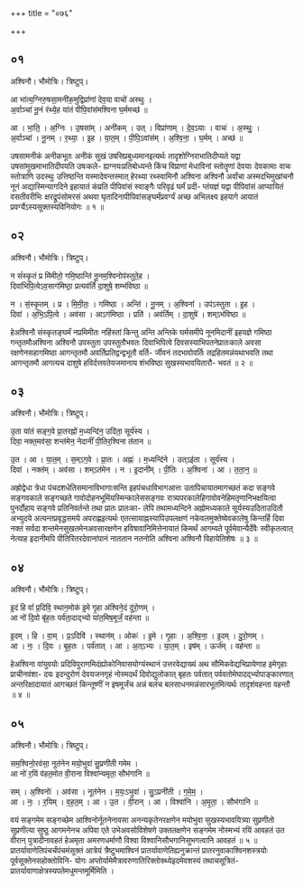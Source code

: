 +++
title = "०७६"

+++


## ०१
अश्विनौ। भौमोत्रिः। त्रिष्टुप्।

आ भा॑त्य॒ग्निरु॒षसा॒मनी॑क॒मुद्विप्रा॑णां देव॒या वाचो॑ अस्थुः ।  
अ॒र्वाञ्चा॑ नू॒नं र॑थ्ये॒ह या॑तं पीपि॒वांस॑मश्विना घ॒र्ममच्छ॑ ॥

आ । भा॒ति॒ । अ॒ग्निः । उ॒षसा॑म् । अनी॑कम् । उत् । विप्रा॑णाम् । दे॒व॒ऽयाः । वाचः॑ । अ॒स्थुः॒ ।  
अ॒र्वाञ्चा॑ । नू॒नम् । र॒थ्या॒ । इ॒ह । या॒त॒म् । पी॒पि॒ऽवांस॑म् । अ॒श्वि॒ना॒ । घ॒र्मम् । अच्छ॑ ॥

उषसामनीकं अनीकभूतः अनीकं सुखं उषसिप्रबुध्यमानइत्यर्थः तादृशोग्निराभातिदीप्यते यद्वा उषसांमुखमाभातिदीपयति उषःकले- ह्यग्नयःप्रतिबोध्यन्ते किंच विप्राणां मेधाविनां स्तोतॄणां देवयाः देवकामाः वाचः स्तोत्राणि उदस्थुः उत्तिष्ठन्ति यस्मादेवन्तस्मात् हेरथ्या रथ्स्वामिनौ अश्विना अश्विनौ अर्वांचा अस्मदभिमुखांचनौ नूनं अद्यास्मिन्यागदिने इहायातं कंप्रति पीपिवांसं स्वाङ्गैः परिवृढं घर्मं प्रदी- प्तंयज्ञं यद्वा पीपिवांसं आप्यायितं वसतीवरीभिः क्षरद्रूपंसोमरसं अथवा घृतादिनापीपिवांसङ्घर्मंप्रवर्ग्यं अच्छ अभिलक्ष्य इहयागे आयातं प्रवर्ग्येऽस्यसूक्तस्यविनियोगः ॥ १ ॥

## ०२
अश्विनौ। भौमोत्रिः। त्रिष्टुप्।

न सं॑स्कृ॒तं प्र मि॑मीतो॒ गमि॒ष्ठान्ति॑ नू॒नम॒श्विनोप॑स्तुते॒ह ।  
दिवा॑भिपि॒त्वेऽव॒साग॑मिष्ठा॒ प्रत्यव॑र्तिं दा॒शुषे॒ शम्भ॑विष्ठा ॥

न । सं॒स्कृ॒तम् । प्र । मि॒मी॒तः॒ । गमि॑ष्ठा । अन्ति॑ । नू॒नम् । अ॒श्विना॑ । उप॑ऽस्तुता । इ॒ह ।  
दिवा॑ । अ॒भि॒ऽपि॒त्वे । अव॑सा । आऽग॑मिष्ठा । प्रति॑ । अव॑र्तिम् । दा॒शुषे॑ । शम्ऽभ॑विष्ठा ॥

हेअश्विनौ संस्कृतङ्घर्मं नप्रमिमीतः नहिंस्तां किन्तु अन्ति अन्तिके घर्मसमीपे नूनमिदानीं इहयज्ञे गमिष्ठा गन्तृतमौअश्विना अश्विनौ उपस्तुता उपस्तुतौभवतः दिवाभिपित्वे दिवसस्याभिपतनेप्रातःकाले अवसा रक्षणेनसहागमिष्ठा आगन्तृतमौ अवर्तिप्रतिद्वन्द्वभूतौ वर्ति- र्जीवनं तदभावोवर्तिः तद्रहितमन्नंयथाभवति तथा आगन्तृतमौ आगत्यच दाशुषे हविर्दत्तवतेयजमानाय शंभविष्ठा सुखस्यभावयितारौ- भवतं ॥ २ ॥

## ०३
अश्विनौ। भौमोत्रिः। त्रिष्टुप्।

उ॒ता या॑तं सङ्ग॒वे प्रा॒तरह्नो॑ म॒ध्यन्दि॑न॒ उदि॑ता॒ सूर्य॑स्य ।  
दिवा॒ नक्त॒मव॑सा॒ शन्त॑मेन॒ नेदानीं॑ पी॒तिर॒श्विना त॑तान ॥

उ॒त । आ । या॒त॒म् । स॒म्ऽग॒वे । प्रा॒तः । अह्नः॑ । म॒ध्यन्दि॑ने । उत्ऽइ॑ता । सूर्य॑स्य ।  
दिवा॑ । नक्त॑म् । अव॑सा । शम्ऽत॑मेन । न । इ॒दानी॑म् । पी॒तिः । अ॒श्विना॑ । आ । त॒ता॒न॒ ॥

अह्रोद्वेधा त्रेधा पंचदशधेतिसमानाविभागाःसन्ति इहपंचधाविभागआत्तः उतापिचायातमागच्छतं कदा सङ्गवे सङ्गवकाले सङ्गच्छते गावोदोहनभूमिंयस्मिन्कालेससङ्गवः रात्र्यपरकालेहिगावोवनेहिमतृणानिभक्षयित्वा पुनर्दोहाय सङ्गवे प्रतिनिवर्तन्ते तथा प्रातः प्रातःका- लेपि तथामध्यन्दिने अह्नोमध्यकाले सूर्यस्यउदिताउदितौ अभ्युदये अत्यन्तप्रवृद्धसमये अपराह्णइत्यर्थः एतत्सायाह्नस्यापिउपलक्षणं नकेवलमुक्तेष्वेवकालेषु किन्तर्हि दिवा नक्तं सर्वदा शन्तमेनसुखतमेनअवसारक्षणेन हविषावानिमित्तेनायातं किमर्थं आगम्यते पूर्वमेवान्यैर्देवैः स्वीकृतत्वात् नेत्याह इदानीमपि पीतिरितरदेवानांपानं नाततान नतनोति अश्विना अश्विनौ विहायेतिशेषः ॥ ३ ॥

## ०४
अश्विनौ। भौमोत्रिः। त्रिष्टुप्।

इ॒दं हि वां॑ प्र॒दिवि॒ स्थान॒मोक॑ इ॒मे गृ॒हा अ॑श्विने॒दं दु॑रो॒णम् ।  
आ नो॑ दि॒वो बृ॑ह॒तः पर्व॑ता॒दाद्भ्यो या॑त॒मिष॒मूर्जं॒ वह॑न्ता ॥

इ॒दम् । हि । वा॒म् । प्र॒ऽदिवि॑ । स्थान॑म् । ओकः॑ । इ॒मे । गृ॒हाः । अ॒श्वि॒ना॒ । इ॒दम् । दु॒रो॒णम् ।  
आ । नः॒ । दि॒वः । बृ॒ह॒तः । पर्व॑तात् । आ । अ॒त्ऽभ्यः । या॒त॒म् । इष॑म् । ऊर्ज॑म् । वह॑न्ता ॥

हेअश्विना वांयुवयोः प्रदिविपुराणमिदंह्योकोनिवासयोग्यंस्थानं उत्तरवेद्याख्यं अथ सौमिकवेद्यभिप्रायेणाह इमेगृहाः प्राचीनवंशा- दयः इदन्दुरोणं देवयजनगृहं नोस्मदर्थं दिवोद्युलोकात् बृहतः पर्वतात् पर्ववतोमेघादद्भ्योपाङ्कारणात् अन्तरिक्षादायातं आगच्छतं किन्तूष्णीं न इषमूर्जंच अन्नं बलंच बलसाधनमन्नंसारभूतमित्यर्थः तादृशंवहन्ता वहन्तौ ॥ ४ ॥

## ०५
अश्विनौ। भौमोत्रिः। त्रिष्टुप्।

सम॒श्विनो॒रव॑सा॒ नूत॑नेन मयो॒भुवा॑ सु॒प्रणी॑ती गमेम ।  
आ नो॑ र॒यिं व॑हत॒मोत वी॒राना विश्वा॑न्यमृता॒ सौभ॑गानि ॥

सम् । अ॒श्विनोः॑ । अव॑सा । नूत॑नेन । म॒यः॒ऽभुवा॑ । सु॒ऽप्रनी॑ती । ग॒मे॒म॒ ।  
आ । नः॒ । र॒यिम् । व॒ह॒त॒म् । आ । उ॒त । वी॒रान् । आ । विश्वा॑नि । अ॒मृ॒ता॒ । सौभ॑गानि ॥

वयं सङ्गमेम सङ्गच्छेम आश्विनोर्नूतनेनावसा अनन्यकृतेनरक्षणेन मयोभुवा सुखस्यभावयित्र्या सुप्रणीतो सुप्रणीत्या सुष्ठु आगमनेनच अपिवा एते उभेअवसोविशेषणे उक्तलक्षणेन सङ्गमेम नोस्मभ्यं रयिं आवहतं उत वीरान् पुत्रादीनावहतं हेअमृता अमरणधर्माणौ विश्वा विश्वानिसौभगानिसुभगत्वानि आवहतं ॥ ५ ॥प्रातर्यावाणेतिपंचर्चंपंचमंसूक्तं आत्रेयं त्रैष्टुभमाश्विनं प्रातर्यावाणेतिह्यनुक्रान्तं प्रातरनुवाकाश्विनशस्त्रयोः पूर्वसूक्तेनसहोक्तोविनि- योगः अप्तोर्यामेमैत्रावरुणातिरिक्तोक्थ्येइदमेवशस्यं तथाचसूत्रितं-प्रातर्यावाणाक्षेत्रस्यपतेमधुमन्तमूर्मिमिति ।